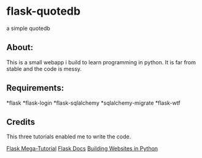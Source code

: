 flask-quotedb
=============

a simple quotedb

## About:
This is a small webapp i build to learn programming in python. It is far
from stable and the code is messy.

## Requirements:
*flask
*flask-login
*flask-sqlalchemy
*sqlalchemy-migrate
*flask-wtf

## Credits

This three tutorials enabled me to write the code.

[Flask Mega-Tutorial](http://blog.miguelgrinberg.com/post/the-flask-mega-tutorial-part-i-hello-world)
[Flask Docs](http://flask.pocoo.org/docs/)
[Building Websites in Python](http://maximebf.com/blog/2012/10/building-websites-in-python-with-flask/#.UKO6adGYrRY)
